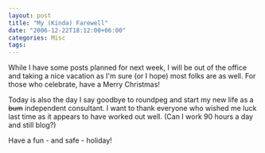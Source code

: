 ```yaml
---
layout: post
title: "My (Kinda) Farewell"
date: "2006-12-22T18:12:00+06:00"
categories: Misc 
tags: 
---
```


While I have some posts planned for next week, I will be out of the office and taking a nice vacation as I'm sure (or I hope) most folks are as well. For those who celebrate, have a Merry Christmas! 

Today is also the day I say goodbye to roundpeg and start my new life as a <strike>bum</strike> independent consultant. I want to thank everyone who wished me luck last time as it appears to have worked out well. (Can I work 90 hours a day and still blog?)

Have a fun - and safe - holiday!